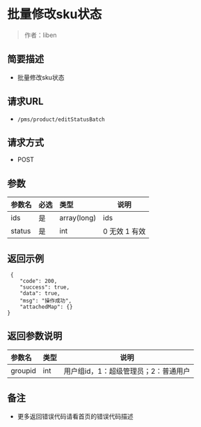 # 批量修改sku状态

> 作者：liben

## 简要描述

- 批量修改sku状态

## 请求URL
- ` /pms/product/editStatusBatch `
  
## 请求方式
- POST 

## 参数

|参数名|必选|类型|说明|
|:----    |:---|:----- |-----   |
|ids |是  |array(long) |ids   |
|status |是  |int | 0 无效 1 有效    |

## 返回示例 

``` 
 {
    "code": 200,
    "success": true,
    "data": true,
    "msg": "操作成功",
    "attachedMap": {}
}
```

## 返回参数说明 

|参数名|类型|说明|
|:-----  |:-----|-----                           |
|groupid |int   |用户组id，1：超级管理员；2：普通用户  |

## 备注 

- 更多返回错误代码请看首页的错误代码描述